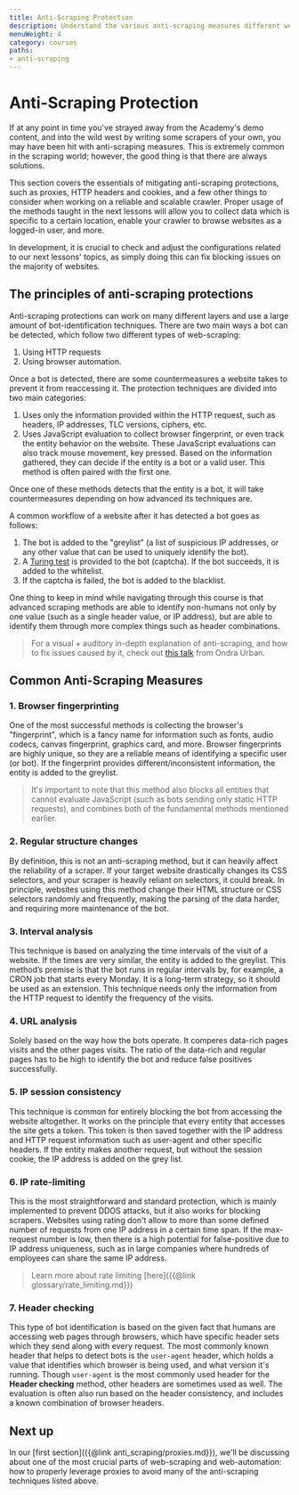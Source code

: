 ```yaml
---
title: Anti-Scraping Protection
description: Understand the various anti-scraping measures different websites use, and how to appear more human to fix them.
menuWeight: 4
category: courses
paths:
- anti-scraping
---
```


# [](#anti-scraping-protection) Anti-Scraping Protection

If at any point in time you've strayed away from the Academy's demo content, and into the wild west by writing some scrapers of your own, you may have been hit with anti-scraping measures. This is extremely common in the scraping world; however, the good thing is that there are always solutions.

This section covers the essentials of mitigating anti-scraping protections, such as proxies, HTTP headers and cookies, and a few other things to consider when working on a reliable and scalable crawler. Proper usage of the methods taught in the next lessons will allow you to collect data which is specific to a certain location, enable your crawler to browse websites as a logged-in user, and more.

In development, it is crucial to check and adjust the configurations related to our next lessons' topics, as simply doing this can fix blocking issues on the majority of websites.

## [](#the-principles) The principles of anti-scraping protections

Anti-scraping protections can work on many different layers and use a large amount of bot-identification techniques. There are two main ways a bot can be detected, which follow two different types of web-scraping:

1. Using HTTP requests
2. Using browser automation.

Once a bot is detected, there are some countermeasures a website takes to prevent it from reaccessing it. The protection techniques are divided into two main categories:

1. Uses only the information provided within the HTTP request, such as headers, IP addresses, TLC versions, ciphers, etc.
2. Uses JavaScript evaluation to collect browser fingerprint, or even track the entity behavior on the website. These JavaScript evaluations can also track mouse movement, key pressed. Based on the information gathered, they can decide if the entity is a bot or a valid user. This method is often paired with the first one.

Once one of these methods detects that the entity is a bot, it will take countermeasures depending on how advanced its techniques are.

A common workflow of a website after it has detected a bot goes as follows:

1. The bot is added to the "greylist" (a list of suspicious IP addresses, or any other value that can be used to uniquely identify the bot).
2. A [Turing test](https://en.wikipedia.org/wiki/Turing_test) is provided to the bot (captcha). If the bot succeeds, it is added to the whitelist.
3. If the captcha is failed, the bot is added to the blacklist.

One thing to keep in mind while navigating through this course is that advanced scraping methods are able to identify non-humans not only by one value (such as a single header value, or IP address), but are able to identify them through more complex things such as header combinations.

> For a visual + auditory in-depth explanation of anti-scraping, and how to fix issues caused by it, check out [this talk](https://www.youtube.com/watch?v=aXil0K-M-Vs) from Ondra Urban.

## [](#common-measures) Common Anti-Scraping Measures

### 1. Browser fingerprinting

One of the most successful methods is collecting the browser's "fingerprint", which is a fancy name for information such as fonts, audio codecs, canvas fingerprint, graphics card, and more. Browser fingerprints are highly unique, so they are a reliable means of identifying a specific user (or bot). If the fingerprint provides different/inconsistent information, the entity is added to the greylist.

> It's important to note that this method also blocks all entities that cannot evaluate JavaScript (such as bots sending only static HTTP requests), and combines both of the fundamental methods mentioned earlier.

### 2. Regular structure changes

By definition, this is not an anti-scraping method, but it can heavily affect the reliability of a scraper. If your target website drastically changes its CSS selectors, and your scraper is heavily reliant on selectors, it could break. In principle, websites using this method change their HTML structure or CSS selectors randomly and frequently, making the parsing of the data harder, and requiring more maintenance of the bot.

### 3. Interval analysis

This technique is based on analyzing the time intervals of the visit of a website. If the times are very similar, the entity is added to the greylist. This method’s premise is that the bot runs in regular intervals by, for example, a CRON job that starts every Monday. It is a long-term strategy, so it should be used as an extension. This technique needs only the information from the HTTP request to identify the frequency of the visits.

### 4. URL analysis

Solely based on the way how the bots operate. It comperes data-rich pages visits and the other pages visits. The ratio of the data-rich and regular pages has to be high to identify the bot and reduce false positives successfully.

### 5. IP session consistency

This technique is common for entirely blocking the bot from accessing the website altogether. It works on the principle that every entity that accesses the site gets a token. This token is then saved together with the IP address and HTTP request information such as user-agent and other specific headers. If the entity makes another request, but without the session cookie, the IP address is added on the grey list.

### 6. IP rate-limiting

This is the most straightforward and standard protection, which is mainly implemented to prevent DDOS attacks, but it also works for blocking scrapers. Websites using rating don't allow to more than some defined number of requests from one IP address in a certain time span. If the max-request number is low, then there is a high potential for false-positive due to IP address uniqueness, such as in large companies where hundreds of employees can share the same IP address.

> Learn more about rate limiting [here]({{@link glossary/rate_limiting.md}})

### 7. Header checking

This type of bot identification is based on the given fact that humans are accessing web pages through browsers, which have specific header sets which they send along with every request. The most commonly known header that helps to detect bots is the `user-agent` header, which holds a value that identifies which browser is being used, and what version it's running. Though `user-agent` is the most commonly used header for the **Header checking** method, other headers are sometimes used as well. The evaluation is often also run based on the header consistency, and includes a known combination of browser headers.

## [](#next) Next up

In our [first section]({{@link anti_scraping/proxies.md}}), we'll be discussing about one of the most crucial parts of web-scraping and web-automation: how to properly leverage proxies to avoid many of the anti-scraping techniques listed above.
